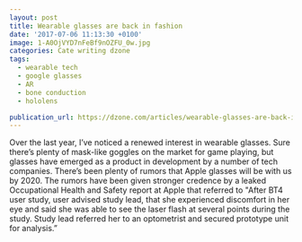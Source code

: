 ```yaml
---
layout: post
title: Wearable glasses are back in fashion
date: '2017-07-06 11:13:30 +0100'
image: 1-A0OjVYD7nFeBf9nOZFU_0w.jpg
categories: Cate writing dzone
tags:
  - wearable tech
  - google glasses
  - AR
  - bone conduction
  - hololens

publication_url: https://dzone.com/articles/wearable-glasses-are-back-in-fashion
---
```

Over the last year, I’ve noticed a renewed interest in wearable glasses. Sure there’s plenty of mask-like goggles on the market for game playing, but glasses have emerged as a product in development by a number of tech companies. There’s been plenty of rumors that Apple glasses will be with us by 2020. The rumors have been given stronger credence by a leaked Occupational Health and Safety report at Apple that referred to "After BT4 user study, user advised study lead, that she experienced discomfort in her eye and said she was able to see the laser flash at several points during the study. Study lead referred her to an optometrist and secured prototype unit for analysis.”
